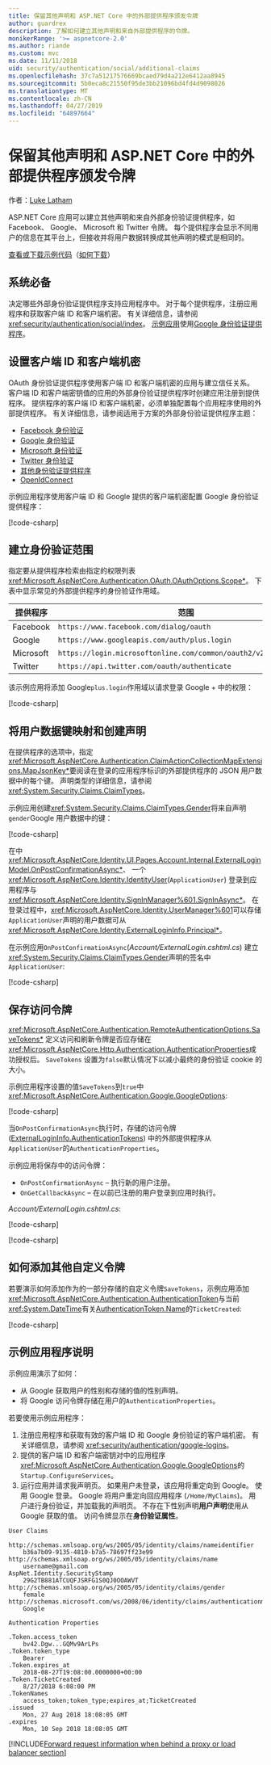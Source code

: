```yaml
---
title: 保留其他声明和 ASP.NET Core 中的外部提供程序颁发令牌
author: guardrex
description: 了解如何建立其他声明和来自外部提供程序的令牌。
monikerRange: '>= aspnetcore-2.0'
ms.author: riande
ms.custom: mvc
ms.date: 11/11/2018
uid: security/authentication/social/additional-claims
ms.openlocfilehash: 37c7a51217576669bcaed79d4a212e6412aa8945
ms.sourcegitcommit: 5b0eca8c21550f95de3bb21096bd4fd4d9098026
ms.translationtype: MT
ms.contentlocale: zh-CN
ms.lasthandoff: 04/27/2019
ms.locfileid: "64897664"
---
```

# <a name="persist-additional-claims-and-tokens-from-external-providers-in-aspnet-core"></a>保留其他声明和 ASP.NET Core 中的外部提供程序颁发令牌

作者：[Luke Latham](https://github.com/guardrex)

ASP.NET Core 应用可以建立其他声明和来自外部身份验证提供程序，如 Facebook、 Google、 Microsoft 和 Twitter 令牌。 每个提供程序会显示不同用户的信息在其平台上，但接收并将用户数据转换成其他声明的模式是相同的。

[查看或下载示例代码](https://github.com/aspnet/AspNetCore.Docs/tree/master/aspnetcore/security/authentication/social/additional-claims/samples)（[如何下载](xref:index#how-to-download-a-sample)）

## <a name="prerequisites"></a>系统必备

决定哪些外部身份验证提供程序支持应用程序中。 对于每个提供程序，注册应用程序和获取客户端 ID 和客户端机密。 有关详细信息，请参阅 <xref:security/authentication/social/index>。 [示例应用](#sample-app-instructions)使用[Google 身份验证提供程序](xref:security/authentication/google-logins)。

## <a name="set-the-client-id-and-client-secret"></a>设置客户端 ID 和客户端机密

OAuth 身份验证提供程序使用客户端 ID 和客户端机密的应用与建立信任关系。 客户端 ID 和客户端密钥值的应用的外部身份验证提供程序时创建应用注册到提供程序。 提供程序的客户端 ID 和客户端机密，必须单独配置每个应用程序使用的外部提供程序。 有关详细信息，请参阅适用于方案的外部身份验证提供程序主题：

* [Facebook 身份验证](xref:security/authentication/facebook-logins)
* [Google 身份验证](xref:security/authentication/google-logins)
* [Microsoft 身份验证](xref:security/authentication/microsoft-logins)
* [Twitter 身份验证](xref:security/authentication/twitter-logins)
* [其他身份验证提供程序](xref:security/authentication/otherlogins)
* [OpenIdConnect](https://github.com/Azure-Samples/active-directory-aspnetcore-webapp-openidconnect-v2)

示例应用程序使用客户端 ID 和 Google 提供的客户端机密配置 Google 身份验证提供程序：

[!code-csharp[](additional-claims/samples/2.x/AdditionalClaimsSample/Startup.cs?name=snippet_AddGoogle&highlight=4,6)]

## <a name="establish-the-authentication-scope"></a>建立身份验证范围

指定要从提供程序检索由指定的权限列表<xref:Microsoft.AspNetCore.Authentication.OAuth.OAuthOptions.Scope*>。 下表中显示常见的外部提供程序的身份验证作用域。

| 提供程序  | 范围                                                            |
| --------- | ---------------------------------------------------------------- |
| Facebook  | `https://www.facebook.com/dialog/oauth`                          |
| Google    | `https://www.googleapis.com/auth/plus.login`                     |
| Microsoft | `https://login.microsoftonline.com/common/oauth2/v2.0/authorize` |
| Twitter   | `https://api.twitter.com/oauth/authenticate`                     |

该示例应用将添加 Google`plus.login`作用域以请求登录 Google + 中的权限：

[!code-csharp[](additional-claims/samples/2.x/AdditionalClaimsSample/Startup.cs?name=snippet_AddGoogle&highlight=7)]

## <a name="map-user-data-keys-and-create-claims"></a>将用户数据键映射和创建声明

在提供程序的选项中，指定<xref:Microsoft.AspNetCore.Authentication.ClaimActionCollectionMapExtensions.MapJsonKey*>要阅读在登录的应用程序标识的外部提供程序的 JSON 用户数据中的每个键。 声明类型的详细信息，请参阅<xref:System.Security.Claims.ClaimTypes>。

示例应用创建<xref:System.Security.Claims.ClaimTypes.Gender>将来自声明`gender`Google 用户数据中的键：

[!code-csharp[](additional-claims/samples/2.x/AdditionalClaimsSample/Startup.cs?name=snippet_AddGoogle&highlight=8)]

在中<xref:Microsoft.AspNetCore.Identity.UI.Pages.Account.Internal.ExternalLoginModel.OnPostConfirmationAsync*>、 一个<xref:Microsoft.AspNetCore.Identity.IdentityUser>(`ApplicationUser`) 登录到应用程序与<xref:Microsoft.AspNetCore.Identity.SignInManager%601.SignInAsync*>。 在登录过程中，<xref:Microsoft.AspNetCore.Identity.UserManager%601>可以存储`ApplicationUser`声明的用户数据可从<xref:Microsoft.AspNetCore.Identity.ExternalLoginInfo.Principal*>。

在示例应用`OnPostConfirmationAsync`(*Account/ExternalLogin.cshtml.cs*) 建立<xref:System.Security.Claims.ClaimTypes.Gender>声明的签名中`ApplicationUser`:

[!code-csharp[](additional-claims/samples/2.x/AdditionalClaimsSample/Pages/Account/ExternalLogin.cshtml.cs?name=snippet_OnPostConfirmationAsync&highlight=30-31)]

## <a name="save-the-access-token"></a>保存访问令牌

<xref:Microsoft.AspNetCore.Authentication.RemoteAuthenticationOptions.SaveTokens*> 定义访问和刷新令牌是否应存储在<xref:Microsoft.AspNetCore.Http.Authentication.AuthenticationProperties>成功授权后。 `SaveTokens` 设置为`false`默认情况下以减小最终的身份验证 cookie 的大小。

示例应用程序设置的值`SaveTokens`到`true`中<xref:Microsoft.AspNetCore.Authentication.Google.GoogleOptions>:

[!code-csharp[](additional-claims/samples/2.x/AdditionalClaimsSample/Startup.cs?name=snippet_AddGoogle&highlight=9)]

当`OnPostConfirmationAsync`执行时，存储的访问令牌 ([ExternalLoginInfo.AuthenticationTokens](xref:Microsoft.AspNetCore.Identity.ExternalLoginInfo.AuthenticationTokens*)) 中的外部提供程序从`ApplicationUser`的`AuthenticationProperties`。

示例应用将保存中的访问令牌：

* `OnPostConfirmationAsync` &ndash; 执行新的用户注册。
* `OnGetCallbackAsync` &ndash; 在以前已注册的用户登录到应用时执行。

*Account/ExternalLogin.cshtml.cs*:

[!code-csharp[](additional-claims/samples/2.x/AdditionalClaimsSample/Pages/Account/ExternalLogin.cshtml.cs?name=snippet_OnPostConfirmationAsync&highlight=34-35)]

[!code-csharp[](additional-claims/samples/2.x/AdditionalClaimsSample/Pages/Account/ExternalLogin.cshtml.cs?name=snippet_OnGetCallbackAsync&highlight=31-32)]

## <a name="how-to-add-additional-custom-tokens"></a>如何添加其他自定义令牌

若要演示如何添加作为的一部分存储的自定义令牌`SaveTokens`，示例应用添加<xref:Microsoft.AspNetCore.Authentication.AuthenticationToken>与当前<xref:System.DateTime>有关[AuthenticationToken.Name](xref:Microsoft.AspNetCore.Authentication.AuthenticationToken.Name*)的`TicketCreated`:

[!code-csharp[](additional-claims/samples/2.x/AdditionalClaimsSample/Startup.cs?name=snippet_AddGoogle&highlight=10-21)]

## <a name="sample-app-instructions"></a>示例应用程序说明

示例应用演示了如何：

* 从 Google 获取用户的性别和存储的值的性别声明。
* 将 Google 访问令牌存储在用户的`AuthenticationProperties`。

若要使用示例应用程序：

1. 注册应用程序和获取有效的客户端 ID 和 Google 身份验证的客户端机密。 有关详细信息，请参阅 <xref:security/authentication/google-logins>。
1. 提供的客户端 ID 和客户端密钥对中的应用程序<xref:Microsoft.AspNetCore.Authentication.Google.GoogleOptions>的`Startup.ConfigureServices`。
1. 运行应用并请求我声明页。 如果用户未登录，该应用将重定向到 Google。 使用 Google 登录。 Google 将用户重定向回应用程序 (`/Home/MyClaims`)。 用户进行身份验证，并加载我的声明页。 不存在下性别声明**用户声明**使用从 Google 获取的值。 访问令牌显示在**身份验证属性**。

```
User Claims

http://schemas.xmlsoap.org/ws/2005/05/identity/claims/nameidentifier
    b36a7b09-9135-4810-b7a5-78697ff23e99
http://schemas.xmlsoap.org/ws/2005/05/identity/claims/name
    username@gmail.com
AspNet.Identity.SecurityStamp
    29G2TB881ATCUQFJSRFG1S0QJ0OOAWVT
http://schemas.xmlsoap.org/ws/2005/05/identity/claims/gender
    female
http://schemas.microsoft.com/ws/2008/06/identity/claims/authenticationmethod
    Google

Authentication Properties

.Token.access_token
    bv42.Dgw...GQMv9ArLPs
.Token.token_type
    Bearer
.Token.expires_at
    2018-08-27T19:08:00.0000000+00:00
.Token.TicketCreated
    8/27/2018 6:08:00 PM
.TokenNames
    access_token;token_type;expires_at;TicketCreated
.issued
    Mon, 27 Aug 2018 18:08:05 GMT
.expires
    Mon, 10 Sep 2018 18:08:05 GMT
```

[!INCLUDE[Forward request information when behind a proxy or load balancer section](includes/forwarded-headers-middleware.md)]
